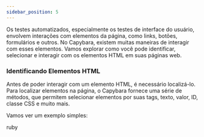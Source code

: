 ```yaml
---
sidebar_position: 5
---
```


Os testes automatizados, especialmente os testes de interface do usuário, envolvem interações com elementos da página, como links, botões, formulários e outros. No Capybara, existem muitas maneiras de interagir com esses elementos. Vamos explorar como você pode identificar, selecionar e interagir com os elementos HTML em suas páginas web.

### Identificando Elementos HTML

Antes de poder interagir com um elemento HTML, é necessário localizá-lo. Para localizar elementos na página, o Capybara fornece uma série de métodos, que permitem selecionar elementos por suas tags, texto, valor, ID, classe CSS e muito mais.

Vamos ver um exemplo simples:

ruby
